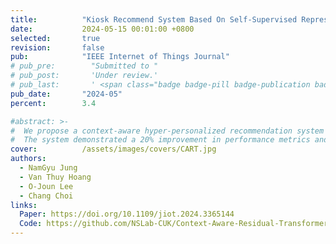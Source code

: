 ```yaml
---
title:          "Kiosk Recommend System Based On Self-Supervised Representation Learning of User Behaviors in Offline Retail"
date:           2024-05-15 00:01:00 +0800
selected:       true
revision:       false
pub:            "IEEE Internet of Things Journal"
# pub_pre:        "Submitted to "
# pub_post:       'Under review.'
# pub_last:       ' <span class="badge badge-pill badge-publication badge-success">Spotlight</span>'
pub_date:       "2024-05"
percent:        3.4

#abstract: >-
#  We propose a context-aware hyper-personalized recommendation system for kiosk IoT devices, addressing data imbalance across domains with an efficient self-supervised learning method.
#  The system demonstrated a 20% improvement in performance metrics and an additional 0.8% gain with self-supervised learning, ensuring high-quality recommendations and optimal resource usage.
cover:          /assets/images/covers/CART.jpg
authors:
  - NamGyu Jung
  - Van Thuy Hoang
  - O-Joun Lee
  - Chang Choi
links:
  Paper: https://doi.org/10.1109/jiot.2024.3365144
  Code: https://github.com/NSLab-CUK/Context-Aware-Residual-Transformer
---
```

